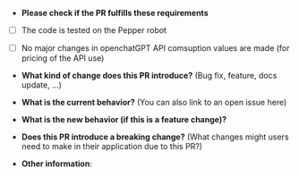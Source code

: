 * **Please check if the PR fulfills these requirements**
- [ ] The code is tested on the Pepper robot
- [ ] No major changes in openchatGPT API comsuption values are made (for pricing of the API use)


* **What kind of change does this PR introduce?** (Bug fix, feature, docs update, ...)


* **What is the current behavior?** (You can also link to an open issue here)


* **What is the new behavior (if this is a feature change)?**


* **Does this PR introduce a breaking change?** (What changes might users need to make in their application due to this PR?)


* **Other information**:

